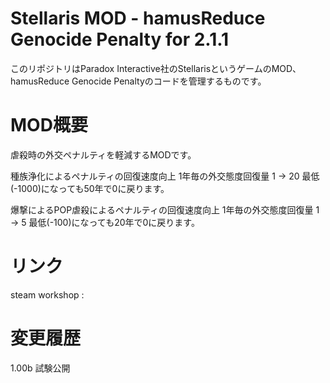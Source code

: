 # Stellaris MOD - hamusReduce Genocide Penalty for 2.1.1
このリポジトリはParadox Interactive社のStellarisというゲームのMOD、hamusReduce Genocide Penaltyのコードを管理するものです。 

#  MOD概要
虐殺時の外交ペナルティを軽減するMODです。

種族浄化によるペナルティの回復速度向上
1年毎の外交態度回復量 1 -> 20	最低(-1000)になっても50年で0に戻ります。

爆撃によるPOP虐殺によるペナルティの回復速度向上
1年毎の外交態度回復量 1 -> 5	最低(-100)になっても20年で0に戻ります。

# リンク
steam workshop : 

# 変更履歴
1.00b	試験公開
